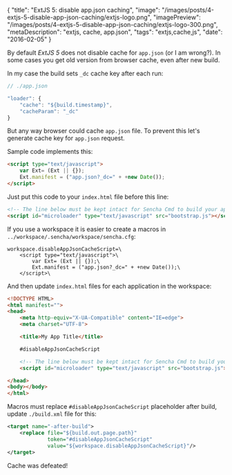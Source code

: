 {
    "title": "ExtJS 5: disable app.json caching",
    "image": "/images/posts/4-extjs-5-disable-app-json-caching/extjs-logo.png",
    "imagePreview": "/images/posts/4-extjs-5-disable-app-json-caching/extjs-logo-300.png",
    "metaDescription": "extjs, cache, app.json",
    "tags": "extjs,cache,js",
    "date": "2016-02-05"
}

<!-- preview -->

By default _ExtJS 5_ does not disable cache for `app.json` (or I am wrong?).
In some cases you get old version from browser cache, even after new build.

<!-- /preview -->

In my case the build sets `_dc` cache key after each run:
  
``` javascript
// ./app.json

"loader": {
    "cache": "${build.timestamp}",
    "cacheParam": "_dc"
}
```
  
But any way browser could cache `app.json` file.
To prevent this let's generate cache key for `app.json` request.

Sample code implements this:

``` html
<script type="text/javascript">
    var Ext= (Ext || {});
    Ext.manifest = ("app.json?_dc=" + +new Date());
</script>
```

Just put this code to your `index.html` file before this line:

``` html
<!-- The line below must be kept intact for Sencha Cmd to build your application -->
<script id="microloader" type="text/javascript" src="bootstrap.js"></script>
```

If you use a workspace it is easier to create a macros in `../workspace/.sencha/workspace/sencha.cfg`:

```
workspace.disableAppJsonCacheScript=\
    <script type="text/javascript">\
        var Ext= (Ext || {});\
        Ext.manifest = ("app.json?_dc=" + +new Date());\
    </script>\
```

And then update `index.html` files for each application in the workspace:

``` html
<!DOCTYPE HTML>
<html manifest="">
<head>
    <meta http-equiv="X-UA-Compatible" content="IE=edge">
    <meta charset="UTF-8">

    <title>My App Title</title>

    #disableAppJsonCacheScript

    <!-- The line below must be kept intact for Sencha Cmd to build your application -->
    <script id="microloader" type="text/javascript" src="bootstrap.js"></script>

</head>
<body></body>
</html>
```

Macros must replace `#disableAppJsonCacheScript` placeholder after build, update `./build.xml` file for this:

``` xml
<target name="-after-build">
    <replace file="${build.out.page.path}"
             token="#disableAppJsonCacheScript"
             value="${workspace.disableAppJsonCacheScript}"/>
</target>
```

Cache was defeated!
